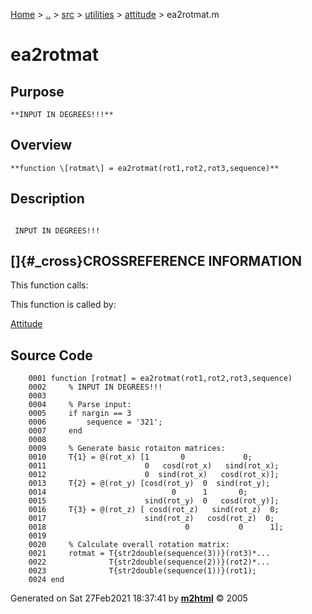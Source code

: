 [Home](../../../../../index.html) \> [..](#) \> [src](#) \> [utilities](#)
\> [attitude](index.md) \> ea2rotmat.m



# ea2rotmat

## Purpose 

``` 
**INPUT IN DEGREES!!!**
```

## Overview 

``` 
**function \[rotmat\] = ea2rotmat(rot1,rot2,rot3,sequence)**
```

## Description 

```
 
 INPUT IN DEGREES!!!

```

## []{#_cross}CROSSREFERENCE INFORMATION 

This function calls:

This function is called by:

   [Attitude](Attitude.md)

## Source Code 

```
    0001 function [rotmat] = ea2rotmat(rot1,rot2,rot3,sequence)
    0002     % INPUT IN DEGREES!!!
    0003     
    0004     % Parse input:
    0005     if nargin == 3
    0006         sequence = '321';
    0007     end
    0008     
    0009     % Generate basic rotaiton matrices:
    0010     T{1} = @(rot_x) [1       0             0;
    0011                      0   cosd(rot_x)   sind(rot_x);
    0012                      0  sind(rot_x)   cosd(rot_x)];
    0013     T{2} = @(rot_y) [cosd(rot_y)  0  sind(rot_y);
    0014                            0      1       0;
    0015                      sind(rot_y)  0   cosd(rot_y)];
    0016     T{3} = @(rot_z) [ cosd(rot_z)   sind(rot_z)  0;
    0017                      sind(rot_z)   cosd(rot_z)  0;
    0018                               0           0      1];
    0019 
    0020     % Calculate overall rotation matrix:
    0021     rotmat = T{str2double(sequence(3))}(rot3)*...
    0022              T{str2double(sequence(2))}(rot2)*...
    0023              T{str2double(sequence(1))}(rot1);
    0024 end
```



Generated on Sat 27Feb2021 18:37:41 by
**[m2html](http://www.artefact.tk/software/matlab/m2html/ "Matlab Documentation in HTML")**
© 2005